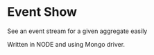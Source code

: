 Event Show
==========

See an event stream for a given aggregate easily

Written in NODE and using Mongo driver.